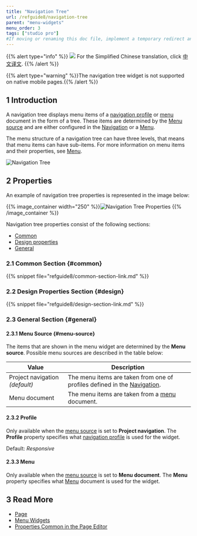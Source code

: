 ```yaml
---
title: "Navigation Tree"
url: /refguide8/navigation-tree
parent: "menu-widgets"
menu_order: 3
tags: ["studio pro"]
#If moving or renaming this doc file, implement a temporary redirect and let the respective team know they should update the URL in the product. See Mapping to Products for more details.
---
```


{{% alert type="info" %}}
<img src="attachments/chinese-translation/china.png" style="display: inline-block; margin: 0" /> For the Simplified Chinese translation, click [中文译文](https://cdn.mendix.tencent-cloud.com/documentation/refguide8/navigation-tree.pdf).
{{% /alert %}}

{{% alert type="warning" %}}The navigation tree widget is not supported on native mobile pages.{{% /alert %}}

## 1 Introduction

A navigation tree displays menu items of a [navigation profile](navigation#profiles) or [menu](menu) document in the form of a tree. These items are determined by the [Menu source](#menu-source) and are either configured in the [Navigation](navigation) or a [Menu](menu).

The menu structure of a navigation tree can have three levels, that means that menu items can have sub-items. For more information on menu items and their properties, see [Menu](menu). 

![Navigation Tree](attachments/menu-widgets/navigation-tree.png)

## 2 Properties

An example of navigation tree properties is represented in the image below:

{{% image_container width="250" %}}![Navigation Tree Properties](attachments/menu-widgets/navigation-tree-properties.png)
{{% /image_container %}}

Navigation tree properties consist of the following sections:

* [Common](#common)
* [Design properties](#design)
* [General](#general)

### 2.1 Common Section {#common}

{{% snippet file="refguide8/common-section-link.md" %}}

### 2.2 Design Properties Section {#design}

{{% snippet file="refguide8/design-section-link.md" %}}

### 2.3 General Section {#general}

#### 2.3.1 Menu Source {#menu-source}

The items that are shown in the menu widget are determined by the **Menu source**. Possible menu sources are described in the table below:

| Value              | Description                                                  |
| ------------------ | ------------------------------------------------------------ |
| Project navigation *(default)*  | The menu items are taken from one of profiles defined in the [Navigation](navigation). |
| Menu document      | The menu items are taken from a [menu](menu) document.       |

#### 2.3.2 Profile 

Only available when the [menu source](#menu-source) is set to **Project navigation**. The **Profile** property specifies what [navigation profile](navigation#profiles) is used for the widget. 

Default: *Responsive*

#### 2.3.3 Menu 

Only available when the [menu source](#menu-source) is set to **Menu document**. The **Menu** property specifies what [Menu](menu) document is used for the widget.

## 3 Read More

* [Page](page)
* [Menu Widgets](menu-widgets)
* [Properties Common in the Page Editor](common-widget-properties)
